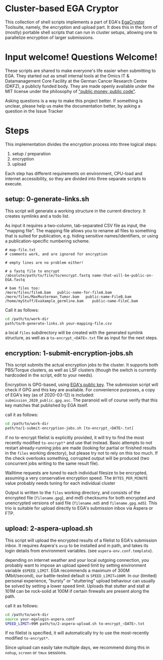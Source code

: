 # Cluster-based EGA Cryptor

This collection of shell scripts implements a part of EGA's [EgaCryptor](https://ega-archive.org/submission/tools/egacryptor)
Toolsuite, namely, the encryption and upload part. It does this in the form of
(mostly) portable shell scripts that can run in cluster setups, allowing one to
parallelize encryption of larger submissions.

# Input welcome! Questions Welcome!

These scripts are shared to make everyone's life easier when submitting to EGA.
They started out as small internal tools at the Omics IT & Datamanagement Core Facility at the German Cancer Research Centre (DKFZ), a publicly funded body.
They are made openly available under the MIT license under the philosophy of ["public money, public code"](https://publiccode.eu/).

Asking questions is a way to make this project better. If something is unclear,
please help us make the documentation better, by asking a question in the Issue
Tracker

# Steps

This implementation divides the  encryption process into three logical steps:

1. setup / preparation
2. encryption
3. upload

Each step has different requirements on environment, CPU-load and internet 
accessibility, so they are divided into three separate scripts to execute.

## setup: 0-generate-links.sh

This script will generate a working structure in the current directory. It
creates symlinks and a todo list.

As input it requires a two-column, tab-separated CSV file as input, the
"mapping file".
The mapping file allows you to rename all files to something that is suited for 
publication, e.g. hiding sensitive names/identifiers, or using a 
publication-specific numbering scheme.

```csv
# map-file.txt
# comments work, and are ignored for encryption

# empty lines are no problem either!

# a fastq file to encrypt
/absolute/path/to/file/to/encrypt.fastq name-that-will-be-public-on-EGA.fastq

# bam files too:
/more/files/fileA.bam   public-name-for-fileA.bam
/more/files/MaxMusterman_Tumor.bam   public-name-FileB.bam
/home/myStuff/EvaXample_germline.bam    public-name-FileC.bam
```

Call it as follows:

```sh
cd /path/to/work-dir
path/to/0-generate-links.sh your-mapping-file.csv
```

a local `files` subdirectory will be created with the generated symlink 
structure, as well as a `to-encrypt_<DATE>.txt` file as input for the next steps.

## encryption: 1-submit-encryption-jobs.sh

This script submits the actual encryption jobs to the cluster.
It supports both PBS/Torque clusters, as well as LSF clusters
(though the switch is currently hardcoded in the script, edit to your needs).


Encryption is GPG-based, using 
[EGA's public key](https://ega-archive.org/submission/public_keys).
The submission script will check if GPG and this key are available.
For convenience purposes, a copy of EGA's key (as of 2020-03-12) is included: `submission_2020_public.gpg.asc`.
The paranoid will of course verify that this key matches that published by EGA itself.

call it as follows:
```sh
cd /path/to/work-dir
path/to/1-submit-encryption-jobs.sh [to-encrypt_<DATE>.txt]
```

if no to-encrypt filelist is explicitly provided, it will try to find the most recently
modified `to-encrypt*` and use that instead.
Basic attempts to not restart already-running jobs are made (looking for partial
or finished results in the `files` working directory), but please try not to
rely on this too much. If the check overlooks something, corrupted output
will be produced (two concurrent jobs writing to the same result file).

Walltime requests are tuned to each individual filesize to be encrypted,
assuming a very conservative encryption speed.
The `BYTES_PER_MINUTE` value probably needs tuning for each individual cluster

Output is written to the `files` working directory, and consists of the
encrypted file (`filename.gpg`), and md5 checksums for both encrypted and 
unencrypted versions of said file (`filename.md5` and `filename.gpg.md5`).
This trio is suitable for upload directly to EGA's submission inbox via Aspera or FTP.

## upload: 2-aspera-upload.sh

This script will upload the encrypted results of a filelist to EGA's submission
inbox. It requires Aspera's `ascp` to be installed and in path, and takes its
login details from environment variables. (see `aspera-env.conf.template`).

depending on internet weather and your local outgoing connection, you probably
want to impose an upload speed limit by setting environment variable
`$SPEED_LIMIT`. EGA recommends a maximum of 300M (Mbit/second), our 
battle-tested default is `SPEED_LIMIT=100M`.
In our (limited) personal experience, "bursty" or "stuttering" upload behaviour
can usually be solved by setting a lower speed limit. Uploads that stutter and 
stall at 101M can be rock-solid at 100M if certain firewalls are present along
the path.


call it as follows:
```sh
cd /path/to/work-dir
source your-egalogin-aspera.conf
SPEED_LIMIT=99M path/to/2-aspera-upload.sh to-encrypt_<DATE>.txt
```

If no filelist is specified, it will automatically try to use the
most-recently modified `to-encrypt*`.

Since upload can easily take multiple days, we recommend doing this in `nohup`,
`screen` or `tmux` sessions.
